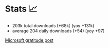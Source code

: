 # Stats 📈

 - 203k total downloads (+68k) (yoy +131k)
 - average 204 daily downloads (+54) (yoy +97)

[Microsoft gratitude post](https://github.com/stryker-mutator/stryker-net/discussions/1812) <!-- .element target="_blank"  -->